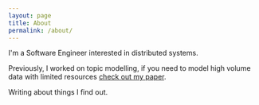 ```yaml
---
layout: page
title: About
permalink: /about/
---
```


I'm a Software Engineer interested in distributed systems. 

Previously, I worked on topic modelling, if you need to model high volume data with limited resources [check out my paper](http://proceedings.mlr.press/v119/fisher20a.html).

Writing about things I find out.